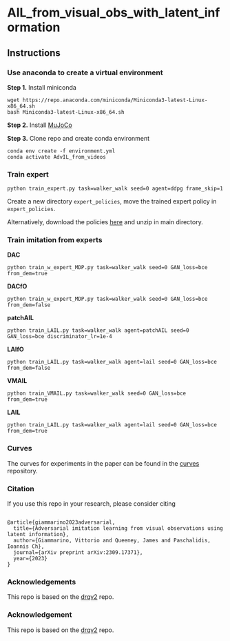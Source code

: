 # AIL_from_visual_obs_with_latent_information

## Instructions

### Use anaconda to create a virtual environment

**Step 1.** Install miniconda

```shell
wget https://repo.anaconda.com/miniconda/Miniconda3-latest-Linux-x86_64.sh
bash Miniconda3-latest-Linux-x86_64.sh
```

**Step 2.** Install [MuJoCo](https://github.com/deepmind/mujoco)

**Step 3.** Clone repo and create conda environment

```shell
conda env create -f environment.yml
conda activate AdvIL_from_videos
```

### Train expert

```shell
python train_expert.py task=walker_walk seed=0 agent=ddpg frame_skip=1
```
Create a new directory `expert_policies`, move the trained expert policy in `expert_policies`.

Alternatively, download the policies [here](https://figshare.com/s/22de566de2229068fb75) and unzip in main directory.

### Train imitation from experts

**DAC**
```shell
python train_w_expert_MDP.py task=walker_walk seed=0 GAN_loss=bce from_dem=true
```

**DACfO**
```shell
python train_w_expert_MDP.py task=walker_walk seed=0 GAN_loss=bce from_dem=false
```

**patchAIL**
```shell
python train_LAIL.py task=walker_walk agent=patchAIL seed=0 GAN_loss=bce discriminator_lr=1e-4
```

**LAIfO**
```shell
python train_LAIL.py task=walker_walk agent=lail seed=0 GAN_loss=bce from_dem=false
```

**VMAIL**
```shell
python train_VMAIL.py task=walker_walk seed=0 GAN_loss=bce from_dem=true
```

**LAIL**
```shell
python train_LAIL.py task=walker_walk agent=lail seed=0 GAN_loss=bce from_dem=true
```

### Curves

The curves for experiments in the paper can be found in the [curves](https://github.com/VittorioGiammarino/AIL_from_visual_obs/tree/LAIfO/curves) repository.

### Citation

If you use this repo in your research, please consider citing

```shell

@article{giammarino2023adversarial,
  title={Adversarial imitation learning from visual observations using latent information},
  author={Giammarino, Vittorio and Queeney, James and Paschalidis, Ioannis Ch},
  journal={arXiv preprint arXiv:2309.17371},
  year={2023}
}

```

### Acknowledgements

This repo is based on the [drqv2](https://github.com/facebookresearch/drqv2) repo.

























### Acknowledgement

This repo is based on the [drqv2](https://github.com/facebookresearch/drqv2) repo.
